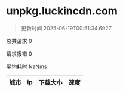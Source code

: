 
  # unpkg.luckincdn.com

  > 更新时间 2025-06-19T00:51:34.692Z
  
  总共请求 0

  请求报错 0

  平均耗时 NaNms

|城市|ip|下载大小|速度|
|-----|----------|---|---|

  